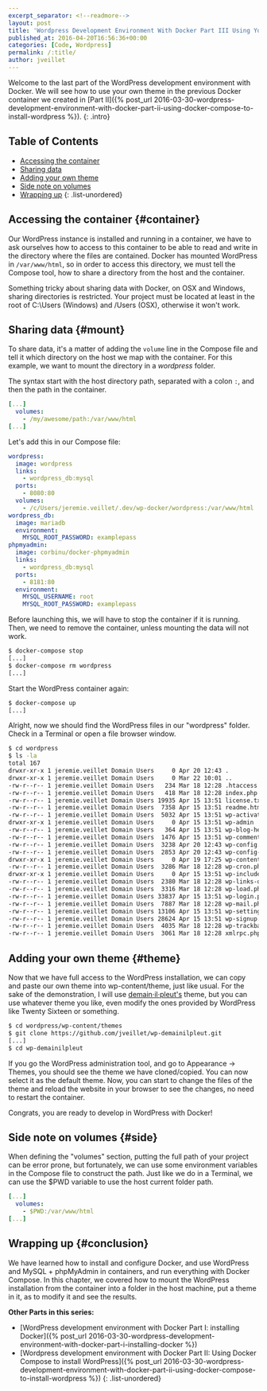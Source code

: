 ```yaml
---
excerpt_separator: <!--readmore-->
layout: post
title: 'Wordpress Development Environment With Docker Part III Using Your Own Wordpress Theme'
published_at: 2016-04-20T16:56:36+00:00
categories: [Code, Wordpress]
permalink: /:title/
author: jveillet
---
```


Welcome to the last part of the WordPress development environment with
Docker. We will see how to use your own theme in the previous Docker container we created in [Part II]({% post_url 2016-03-30-wordpress-development-environment-with-docker-part-ii-using-docker-compose-to-install-wordpress %}).
{: .intro}

<!--readmore-->

## Table of Contents

+ [Accessing the container](#container)
+ [Sharing data](#mount)
+ [Adding your own theme](#theme)
+ [Side note on volumes](#side)
+ [Wrapping up](#conclusion)
{: .list-unordered}

## Accessing the container {#container}

Our WordPress instance is installed and running in a container, we have to ask ourselves how to access to this container to be able to read and write in the directory where the files are contained. Docker has mounted WordPress in `/var/www/html`, so in order to access this directory, we must tell the Compose tool, how to share a directory from the host and the container.

<div class="alert alert--warning">Something tricky about sharing data with Docker, on OSX and Windows, sharing directories is restricted. Your project must be located at least in the root of C:\Users (Windows) and /Users (OSX), otherwise it won't work.</div>

## Sharing data {#mount}

To share data, it's a matter of adding the `volume` line in the Compose file and tell it which directory on the host we map with the container.
For this example, we want to mount the directory in a _wordpress_ folder.

The syntax start with the host directory path, separated with a colon `:`, and then the path in the container.

```yaml
[...]
  volumes:
    - /my/awesome/path:/var/www/html
[...]
```

Let's add this in our Compose file:

```yaml
wordpress:
  image: wordpress
  links:
    - wordpress_db:mysql
  ports:
    - 8080:80
  volumes:
    - /c/Users/jeremie.veillet/.dev/wp-docker/wordpress:/var/www/html
wordpress_db:
  image: mariadb
  environment:
    MYSQL_ROOT_PASSWORD: examplepass
phpmyadmin:
  image: corbinu/docker-phpmyadmin
  links:
    - wordpress_db:mysql
  ports:
    - 8181:80
  environment:
    MYSQL_USERNAME: root
    MYSQL_ROOT_PASSWORD: examplepass
```

Before launching this, we will have to stop the container if it is running. Then, we need to remove the container, unless mounting the data will not work.

```bash
$ docker-compose stop
[...]
$ docker-compose rm wordpress
[...]
```

Start the WordPress container again:
```bash
$ docker-compose up
[...]
```

Alright, now we should find the WordPress files in our "wordpress" folder. Check in a Terminal or open a file browser window.

```bash
$ cd wordpress
$ ls -la
total 167
drwxr-xr-x 1 jeremie.veillet Domain Users     0 Apr 20 12:43 .
drwxr-xr-x 1 jeremie.veillet Domain Users     0 Mar 22 10:01 ..
-rw-r--r-- 1 jeremie.veillet Domain Users   234 Mar 18 12:28 .htaccess
-rw-r--r-- 1 jeremie.veillet Domain Users   418 Mar 18 12:28 index.php
-rw-r--r-- 1 jeremie.veillet Domain Users 19935 Apr 15 13:51 license.txt
-rw-r--r-- 1 jeremie.veillet Domain Users  7358 Apr 15 13:51 readme.html
-rw-r--r-- 1 jeremie.veillet Domain Users  5032 Apr 15 13:51 wp-activate.php
drwxr-xr-x 1 jeremie.veillet Domain Users     0 Apr 15 13:51 wp-admin
-rw-r--r-- 1 jeremie.veillet Domain Users   364 Apr 15 13:51 wp-blog-header.php
-rw-r--r-- 1 jeremie.veillet Domain Users  1476 Apr 15 13:51 wp-comments-post.php
-rw-r--r-- 1 jeremie.veillet Domain Users  3238 Apr 20 12:43 wp-config.php
-rw-r--r-- 1 jeremie.veillet Domain Users  2853 Apr 20 12:43 wp-config-sample.php
drwxr-xr-x 1 jeremie.veillet Domain Users     0 Apr 19 17:25 wp-content
-rw-r--r-- 1 jeremie.veillet Domain Users  3286 Mar 18 12:28 wp-cron.php
drwxr-xr-x 1 jeremie.veillet Domain Users     0 Apr 15 13:51 wp-includes
-rw-r--r-- 1 jeremie.veillet Domain Users  2380 Mar 18 12:28 wp-links-opml.php
-rw-r--r-- 1 jeremie.veillet Domain Users  3316 Mar 18 12:28 wp-load.php
-rw-r--r-- 1 jeremie.veillet Domain Users 33837 Apr 15 13:51 wp-login.php
-rw-r--r-- 1 jeremie.veillet Domain Users  7887 Mar 18 12:28 wp-mail.php
-rw-r--r-- 1 jeremie.veillet Domain Users 13106 Apr 15 13:51 wp-settings.php
-rw-r--r-- 1 jeremie.veillet Domain Users 28624 Apr 15 13:51 wp-signup.php
-rw-r--r-- 1 jeremie.veillet Domain Users  4035 Mar 18 12:28 wp-trackback.php
-rw-r--r-- 1 jeremie.veillet Domain Users  3061 Mar 18 12:28 xmlrpc.php
```

## Adding your own theme {#theme}

Now that we have full access to the WordPress installation, we can copy and paste our own theme into wp-content/theme, just like usual. For the sake of the demonstration, I will use [demain·il·pleut's](https://github.com/jveillet/wp-demainilpleut) theme, but you can use whatever theme you like, even modify the ones provided by WordPress like Twenty Sixteen or something.

```bash
$ cd wordpress/wp-content/themes
$ git clone https://github.com/jveillet/wp-demainilpleut.git
[...]
$ cd wp-demainilpleut
```

If you go the WordPress administration tool, and go to Appearance -> Themes, you should see the theme we have cloned/copied. You can now select it as the default theme. Now, you can start to change the files of the theme and reload the website in your browser to see the changes, no need to restart the container.

Congrats, you are ready to develop in WordPress with Docker!

## Side note on volumes {#side}

When defining the "volumes" section, putting the full path of your project can be error prone, but fortunately, we can use some environment variables in the Compose file to construct the path. Just like we do in a Terminal, we can use the $PWD variable to use the host current folder path.

```yaml
[...]
  volumes:
    - $PWD:/var/www/html
[...]
```

## Wrapping up {#conclusion}

We have learned how to install and configure Docker, and use WordPress and MySQL + phpMyAdmin in containers, and run everything with Docker Compose. In this chapter, we covered how to mount the WordPress installation from the container into a folder in the host machine, put a theme in it, as to modify it and see the results.

**Other Parts in this series:**

+ [WordPress development environment with Docker Part I: installing Docker]({% post_url 2016-03-30-wordpress-development-environment-with-docker-part-i-installing-docker %})
+ [Wordpress development environment with Docker Part II: Using Docker Compose to install WordPress]({% post_url 2016-03-30-wordpress-development-environment-with-docker-part-ii-using-docker-compose-to-install-wordpress %})
{: .list-unordered}
